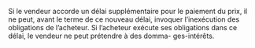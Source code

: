 Si le vendeur accorde un délai supplémentaire pour le paiement du prix, il ne peut,
avant le terme de ce nouveau délai, invoquer l’inexécution des obligations de l’acheteur. Si
l’acheteur exécute ses obligations dans ce délai, le vendeur ne peut prétendre à des domma-
ges-intérêts.